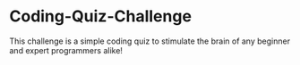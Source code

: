 # Coding-Quiz-Challenge
This challenge is a simple coding quiz to stimulate the brain of any beginner and expert programmers alike!  
